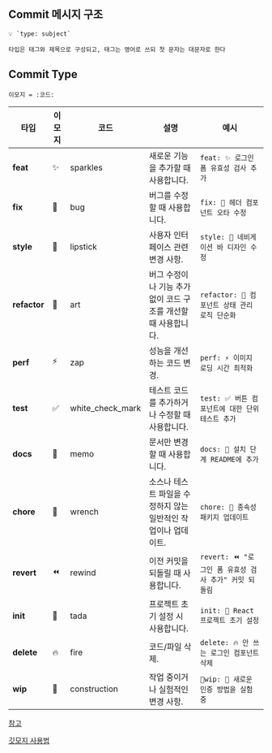 ## Commit 메시지 구조

```
💡 `type: subject`

타입은 태그와 제목으로 구성되고, 태그는 영어로 쓰되 첫 문자는 대문자로 한다
```

## Commit Type
```
이모지 = :코드:
```

| 타입         | 이모지   | 코드 | 설명                                                                 | 예시                                              |
| ---------- | ------- | ----| -------------------------------------------------------------------- | ------------------------------------------------- |
| **feat**   | ✨      |sparkles|새로운 기능을 추가할 때 사용합니다.                                    | `feat: ✨ 로그인 폼 유효성 검사 추가`             |
| **fix**    | 🐛      |bug| 버그를 수정할 때 사용합니다.                                          | `fix: 🐛 헤더 컴포넌트 오타 수정`                 |
| **style**  | 💄      |lipstick| 사용자 인터페이스 관련 변경 사항.                           | `style: 💄 네비게이션 바 디자인 수정`                   |
| **refactor**| 🎨     |art| 버그 수정이나 기능 추가 없이 코드 구조를 개선할 때 사용합니다.          | `refactor: 🎨 컴포넌트 상태 관리 로직 단순화`     |
| **perf**   | ⚡       |zap| 성능을 개선하는 코드 변경.                                            | `perf: ⚡️ 이미지 로딩 시간 최적화`                |
| **test**   | ✅      |white_check_mark| 테스트 코드를 추가하거나 수정할 때 사용합니다.                         | `test: ✅ 버튼 컴포넌트에 대한 단위 테스트 추가`  |
| **docs**   | 📝      |memo| 문서만 변경할 때 사용합니다.                                          | `docs: 📝 설치 단계 README에 추가`                |
| **chore**  | 🔧      |wrench| 소스나 테스트 파일을 수정하지 않는 일반적인 작업이나 업데이트.        | `chore: 🔧 종속성 패키지 업데이트`                |
| **revert** | ⏪      |rewind| 이전 커밋을 되돌릴 때 사용합니다.                                    | `revert: ⏪ "로그인 폼 유효성 검사 추가" 커밋 되돌림`|
| **init**   | 🎉      |tada| 프로젝트 초기 설정 시 사용합니다.                                     | `init: 🎉 React 프로젝트 초기 설정`               |
| **delete** | 🔥      |fire| 코드/파일 삭제.                                             | `delete: 🔥 안 쓰는 로그인 컴포넌트 삭제`           |
| **wip** | 🚧      |construction| 작업 중이거나 실험적인 변경 사항.                                             | `wip: 🚧 새로운 인증 방법을 실험 중`           |


[참고](https://velog.io/@shin6403/Git-git-%EC%BB%A4%EB%B0%8B-%EC%BB%A8%EB%B2%A4%EC%85%98-%EC%84%A4%EC%A0%95%ED%95%98%EA%B8%B0)

[깃모지 사용법](https://treasurebear.tistory.com/70)
